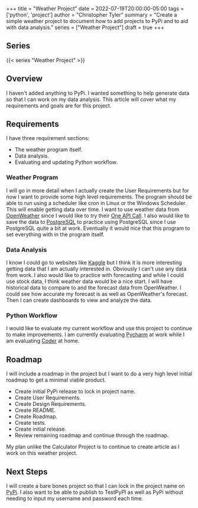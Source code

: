 +++
title = "Weather Project"
date = 2022-07-19T20:00:00-05:00
tags = ['python', 'project']
author = "Christopher Tyler"
summary = "Create a simple weather project to document how to add projects to PyPi and to aid with data analysis."
series = ["Weather Project"]
draft = true
+++

## Series

{{< series "Weather Project" >}}


## Overview

I haven't added anything to PyPi.
I wanted something to help generate data so that I can work on my data
analysis.
This article will cover what my requirements and goals are for this project.

## Requirements

I have three requirement sections:

- The weather program itself.
- Data analysis.
- Evaluating and updating Python workflow.

### Weather Program

I will go in more detail when I actually create the User Requirements but for
now I want to provide some high level requirements.
The program should be able to run using a scheduler like cron in Linux or the
Windows Scheduler.
This will enable getting data over time.
I want to use weather data from [OpenWeather](https://openweathermap.org/)
since I would like to try their 
[One API Call](https://openweathermap.org/api/one-call-3).
I also would like to save the data to [PostgreSQL](https://www.postgresql.org/)
to practice using PostgreSQL since I use PostgreSQL quite a bit at work.
Eventually it would nice that this program to set everything with in the
program itself.

### Data Analysis

I know I could go to websites like [Kaggle](https://www.kaggle.com/) but I
think it is more interesting getting data that I am actually interested in.
Obviously I can't use any data from work.
I also would like to practice with forecasting and while I could use stock
data, I think weather data would be a nice start.
I will have historical data to compare to and the forecast data from
OpenWeather.
I could see how accurate my forecast is as well as OpenWeather's forecast.
Then I can create dashboards to view and analyze the data.

### Python Workflow

I would like to evaluate my current workflow and use this project to continue
to make improvements.
I am currently evaluating [Pycharm](https://www.jetbrains.com/pycharm/) at work
while I am evaluating [Coder](https://github.com/coder/code-server) at home.

## Roadmap

I will include a roadmap in the project but I want to do a very high level
initial roadmap to get a minimal viable product.

- Create initial PyPi release to lock in project name.
- Create User Requirements.
- Create Design Requirements.
- Create README.
- Create Roadmap.
- Create tests.
- Create initial release.
- Review remaining roadmap and continue through the roadmap.

My plan unlike the Calculator Project is to continue to create article as I
work on this weather project.

## Next Steps

I will create a bare bones project so that I can lock in the project name on
[PyPi](https://pypi.org/).
I also want to be able to publish to TestPyPI as well as PyPi without needing
to input my username and password each time.
